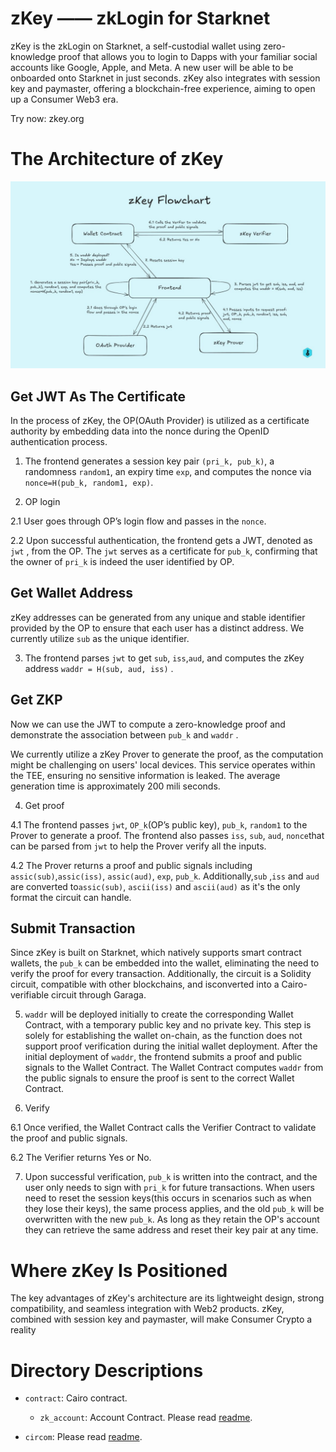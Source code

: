 # zKey —— zkLogin for Starknet

zKey is the zkLogin on Starknet, a self-custodial wallet using zero-knowledge proof that allows you to login to Dapps with your familiar social accounts like Google, Apple, and Meta. A new user will be able to be onboarded onto Starknet in just seconds. zKey also integrates with session key and paymaster, offering a blockchain-free experience, aiming to open up a Consumer Web3 era.

Try now: zkey.org

# The Architecture of zKey
<p align="center">
  <img src="~assets/Image/zKey%20Flowchart.jpg" alt="zKey Flowchart" width="600px"/>
</p >

## Get JWT As The Certificate

In the process of zKey, the OP(OAuth Provider) is utilized as a certificate authority by embedding data into the nonce during the OpenID authentication process.

1. The frontend generates a session key pair `(pri_k, pub_k)`, a randomness `random1`, an expiry time `exp`, and computes the nonce via `nonce=H(pub_k, random1, exp)`.

2. OP login

2.1 User goes through OP’s login flow and passes in the `nonce`. 

2.2 Upon successful authentication, the frontend gets a JWT, denoted as `jwt` , from the OP. The `jwt` serves as a certificate for `pub_k`, confirming that the owner of `pri_k` is indeed the user identified by OP.

## Get Wallet Address

zKey addresses can be generated from any unique and stable identifier provided by the OP to ensure that each user has a distinct address. We currently utilize `sub` as the unique identifier.

3. The frontend parses `jwt` to get `sub`, `iss`,`aud`, and computes the zKey address `waddr = H(sub, aud, iss)` . 

## Get ZKP

Now we can use the JWT to compute a zero-knowledge proof and demonstrate the association between `pub_k` and `waddr` .

We currently utilize a zKey Prover to generate the proof, as the computation might be challenging on users' local devices. This service operates within the TEE, ensuring no sensitive information is leaked. The average generation time is approximately 200 mili seconds.

4. Get proof

4.1 The frontend passes `jwt`, `OP_k`(OP’s public key), `pub_k`, `random1` to the Prover to generate a proof. The frontend also passes `iss`, `sub`, `aud`, `nonce`that can be parsed from `jwt` to help the Prover verify all the inputs.

4.2 The Prover returns a proof and public signals including  `assic(sub)`,`assic(iss)`, `assic(aud)`, `exp`, `pub_k`. Additionally,`sub` ,`iss` and `aud` are converted to`assic(sub)`,  `ascii(iss)` and `ascii(aud)` as it's the only format the circuit can handle.

## Submit Transaction

Since zKey is built on Starknet, which natively supports smart contract wallets, the `pub_k` can be embedded into the wallet, eliminating the need to verify the proof for every transaction. Additionally, the circuit is a Solidity circuit, compatible with other blockchains, and isconverted into a Cairo-verifiable circuit through Garaga.

5.  `waddr` will be deployed initially to create the corresponding Wallet Contract, with a temporary public key and no private key. This step is solely for establishing the wallet on-chain, as the function does not support proof verification during the initial wallet deployment. After the initial deployment of `waddr`, the frontend submits a proof and public signals to the Wallet Contract. The Wallet Contract computes `waddr` from the public signals to ensure the proof is sent to the correct Wallet Contract. 

6. Verify

6.1 Once verified, the Wallet Contract calls the Verifier Contract to validate the proof and public signals. 

6.2 The Verifier returns Yes or No.

7. Upon successful verification, `pub_k` is written into the contract, and the user only needs to sign with `pri_k` for future transactions. When users need to reset the session keys(this occurs in scenarios such as when they lose their keys), the same process applies, and the old `pub_k` will be overwritten with the new `pub_k`. As long as they retain the OP's account they can retrieve the same address and reset their key pair at any time.

# Where zKey Is Positioned
The key advantages of zKey's architecture are its lightweight design, strong compatibility, and seamless integration with Web2 products. zKey, combined with session key and paymaster, will make Consumer Crypto a reality

# Directory Descriptions

- `contract`: Cairo contract.

  - `zk_account`: Account Contract. Please read [readme](https://github.com/xarlabs/zkey/blob/main/contract/zk_account/README.md).
- `circom`: Please read [readme](https://github.com/xarlabs/zkey/blob/main/circom/README.md).
